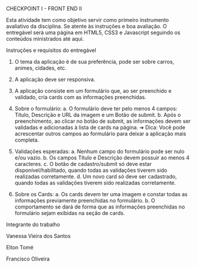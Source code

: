 CHECKPOINT I - FRONT END II

Esta atividade tem como objetivo servir como primeiro instrumento avaliativo da disciplina. Se atente às instruções e boa avaliação. O entregável será uma página em HTML5, CSS3 e Javascript seguindo os conteúdos ministrados até aqui.

Instruções e requisitos do entregável
1. O tema da aplicação é de sua preferência, pode ser sobre carros, animes, cidades, etc.
2. A aplicação deve ser responsiva.
3. A aplicação consiste em um formulário que, ao ser preenchido e validado, cria cards com as informações preenchidas.
4. Sobre o formulário: 
a. O formulário deve ter pelo menos 4 campos: Título, Descrição e URL da imagem e um Botão de submit.
b. Após o preenchimento, ao clicar no botão de submit, as informações devem ser validadas e adicionadas à lista de cards na página.
➔ Dica: Você pode acrescentar outros campos ao formulário para deixar a aplicação mais completa.

5. Validações esperadas: 
a. Nenhum campo do formulário pode ser nulo e/ou vazio.
b. Os campos Título e Descrição devem possuir ao menos 4 caracteres.
c. O botão de cadastro/submit só deve estar disponível/habilitado, quando todas as validações tiverem sido realizadas corretamente.
d. Um novo card só deve ser cadastrado, quando todas as validações tiverem sido realizadas corretamente.

6. Sobre os Cards:
a. Os cards devem ter uma imagem e constar todas as informações previamente preenchidas no formulário. 
b. O comportamento se dará de forma que as informações preenchidas no formulário sejam exibidas na seção de cards.


Integrante do trabalho

Vanessa Vieira dos Santos

Elton Tomé

Francisco Oliveira
